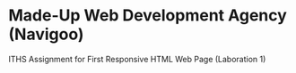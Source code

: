 # Made-Up Web Development Agency (Navigoo)

ITHS Assignment for First Responsive HTML Web Page (Laboration 1)
